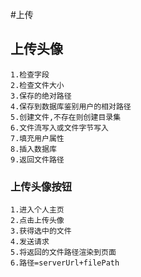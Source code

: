 #上传
## 上传头像
	1.检查字段
	2.检查文件大小
	3.保存的绝对路径
	4.保存到数据库鉴别用户的相对路径
	5.创建文件,不存在则创建目录集
	6.文件流写入或文件字节写入
	7.填充用户属性
	8.插入数据库
	9.返回文件路径

### 上传头像按钮
	1.进入个人主页
	2.点击上传头像
	3.获得选中的文件
	4.发送请求
	5.将返回的文件路径渲染到页面
	6.路径=serverUrl+filePath

